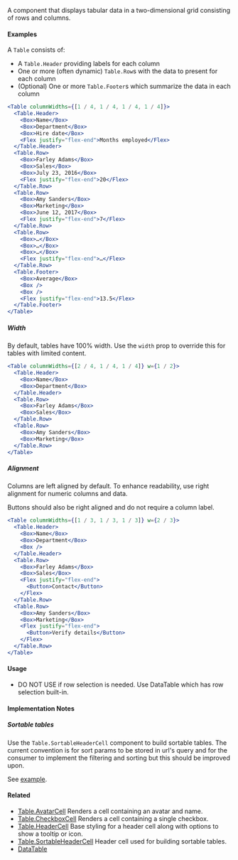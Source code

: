 A component that displays tabular data in a two-dimensional grid consisting of rows and columns.

#### Examples

A `Table` consists of:

- A `Table.Header` providing labels for each column
- One or more (often dynamic) `Table.Row`s with the data to present for each column
- (Optional) One or more `Table.Footer`s which summarize the data in each column

```jsx
<Table columnWidths={[1 / 4, 1 / 4, 1 / 4, 1 / 4]}>
  <Table.Header>
    <Box>Name</Box>
    <Box>Department</Box>
    <Box>Hire date</Box>
    <Flex justify="flex-end">Months employed</Flex>
  </Table.Header>
  <Table.Row>
    <Box>Farley Adams</Box>
    <Box>Sales</Box>
    <Box>July 23, 2016</Box>
    <Flex justify="flex-end">20</Flex>
  </Table.Row>
  <Table.Row>
    <Box>Amy Sanders</Box>
    <Box>Marketing</Box>
    <Box>June 12, 2017</Box>
    <Flex justify="flex-end">7</Flex>
  </Table.Row>
  <Table.Row>
    <Box>…</Box>
    <Box>…</Box>
    <Box>…</Box>
    <Flex justify="flex-end">…</Flex>
  </Table.Row>
  <Table.Footer>
    <Box>Average</Box>
    <Box />
    <Box />
    <Flex justify="flex-end">13.5</Flex>
  </Table.Footer>
</Table>
```

##### Width

By default, tables have 100% width. Use the `width` prop to override this for tables with limited content.

```jsx
<Table columnWidths={[2 / 4, 1 / 4, 1 / 4]} w={1 / 2}>
  <Table.Header>
    <Box>Name</Box>
    <Box>Department</Box>
  </Table.Header>
  <Table.Row>
    <Box>Farley Adams</Box>
    <Box>Sales</Box>
  </Table.Row>
  <Table.Row>
    <Box>Amy Sanders</Box>
    <Box>Marketing</Box>
  </Table.Row>
</Table>
```

##### Alignment

Columns are left aligned by default. To enhance readability, use right alignment for numeric columns and data.

Buttons should also be right aligned and do not require a column label.

```jsx
<Table columnWidths={[1 / 3, 1 / 3, 1 / 3]} w={2 / 3}>
  <Table.Header>
    <Box>Name</Box>
    <Box>Department</Box>
    <Box />
  </Table.Header>
  <Table.Row>
    <Box>Farley Adams</Box>
    <Box>Sales</Box>
    <Flex justify="flex-end">
      <Button>Contact</Button>
    </Flex>
  </Table.Row>
  <Table.Row>
    <Box>Amy Sanders</Box>
    <Box>Marketing</Box>
    <Flex justify="flex-end">
      <Button>Verify details</Button>
    </Flex>
  </Table.Row>
</Table>
```

#### Usage

- DO NOT USE if row selection is needed. Use DataTable which has row selection built-in.

#### Implementation Notes

##### Sortable tables

Use the `Table.SortableHeaderCell` component to build sortable tables. The current convention is for sort params to be stored in url's query and for the consumer to implement the filtering and sorting but this should be improved upon.

See [example](http://ui.zenefits.com/app/stories/?selectedKind=tables|Table&selectedStory=sorted).

#### Related

- [Table.AvatarCell](#!/Table.AvatarCell) Renders a cell containing an avatar and name.
- [Table.CheckboxCell](#!/Table.CheckboxCell) Renders a cell containing a single checkbox.
- [Table.HeaderCell](#!/Table.HeaderCell) Base styling for a header cell along with options to show a tooltip or icon.
- [Table.SortableHeaderCell](#!/Table.SortableHeaderCell) Header cell used for building sortable tables.
- [DataTable](#!/DataTable)
